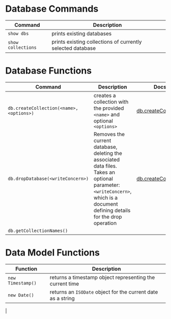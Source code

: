# Database Commands

| Command            | Description                                                |
| ------------------ | ---------------------------------------------------------- |
| `show dbs`         | prints existing databases                                  |
| `show collections` | prints existing collections of currently selected database |

# Database Functions

| Command                                 | Description                                                                                                                                                                  | Docs                                                                                                             |
| --------------------------------------- | ---------------------------------------------------------------------------------------------------------------------------------------------------------------------------- | ---------------------------------------------------------------------------------------------------------------- |
| `db.createCollection(<name>,<options>)` | creates a collection with the provided `<name>` and optional `<options>`                                                                                                     | [db.createCollection](https://docs.mongodb.com/manual/reference/method/db.createCollection/#db.createCollection) |
| `db.dropDatabase(<writeConcern>)`       | Removes the current database, deleting the associated data files. Takes an optional parameter: `<writeConcern>`, which is a document defining details for the drop operation | [db.createCollection](https://docs.mongodb.com/manual/reference/method/db.createCollection/#db.createCollection) |
| `db.getCollectionNames()`               |                                                                                                                                                                              |

# Data Model Functions

| Function          | Description                                                  |
| ----------------- | ------------------------------------------------------------ |
| `new Timestamp()` | returns a timestamp object representing the current time     |
| `new Date()`      | returns an `ISODate` object for the current date as a string |

|
